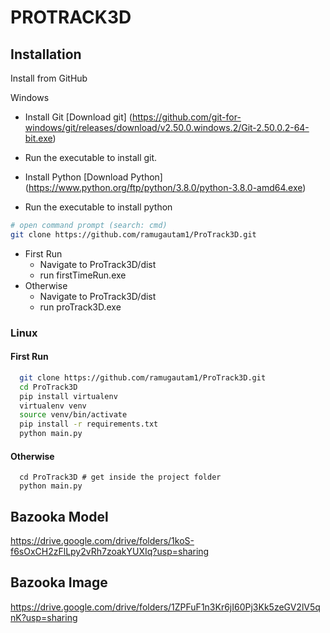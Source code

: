 # PROTRACK3D

## Installation


Install from GitHub

Windows

* Install Git
[Download git] (https://github.com/git-for-windows/git/releases/download/v2.50.0.windows.2/Git-2.50.0.2-64-bit.exe)
* Run the executable to install git.


* Install Python
[Download Python] (https://www.python.org/ftp/python/3.8.0/python-3.8.0-amd64.exe)
* Run the executable to install python

```bash
# open command prompt (search: cmd)
git clone https://github.com/ramugautam1/ProTrack3D.git
```
  * First Run 
    * Navigate to ProTrack3D/dist  
    * run firstTimeRun.exe
  * Otherwise
    * Navigate to ProTrack3D/dist  
    * run proTrack3D.exe
    

### Linux
#### First Run
```bash
  git clone https://github.com/ramugautam1/ProTrack3D.git
  cd ProTrack3D
  pip install virtualenv
  virtualenv venv
  source venv/bin/activate
  pip install -r requirements.txt
  python main.py
```

#### Otherwise
```
  cd ProTrack3D # get inside the project folder
  python main.py
```

## Bazooka Model
https://drive.google.com/drive/folders/1koS-f6sOxCH2zFlLpy2vRh7zoakYUXIq?usp=sharing


## Bazooka Image
https://drive.google.com/drive/folders/1ZPFuF1n3Kr6jI60Pj3Kk5zeGV2lV5qnK?usp=sharing